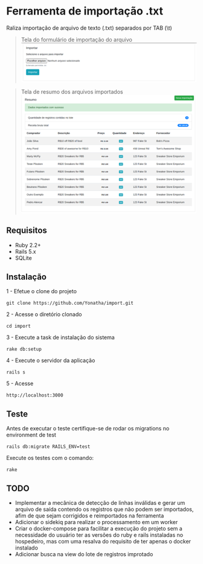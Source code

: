 # Ferramenta de importação .txt

Raliza importação de arquivo de texto (.txt) separados por TAB (\t)


> Tela do formulário de importação do arquivo
![alt text](tela1.png "Formulário de importação do arquivo")

> Tela de resumo dos arquivos importados
![alt text](tela2.png "Formulário de importação do arquivo")

## Requisitos

* Ruby 2.2+
* Rails 5.x
* SQLite

## Instalação

1 - Efetue o clone do projeto
```
git clone https://github.com/Yonatha/import.git
```

2 - Acesse o diretório clonado
```
cd import
```

3 - Execute a task de instalação do sistema
```
rake db:setup
```

4 - Execute o servidor da aplicação

```
rails s
```

5 - Acesse

```
http://localhost:3000
```

## Teste

Antes de executar o teste certifique-se de rodar os migrations no environment de test   
```
rails db:migrate RAILS_ENV=test
```

Execute os testes com o comando:
```
rake
```

## TODO
* Implementar a mecânica de detecção de linhas inválidas e gerar um arquivo de saída contendo os registros que não podem ser importados, afim de que sejam corrigidos e reimportados na ferramenta
* Adicionar o sidekiq para realizar o processamento em um worker 
* Criar o docker-compose para facilitar a execução do projeto sem a necessidade do usuário ter as versões do ruby e rails instaladas no hospedeiro, mas com uma resalva do requisito de ter apenas o docker instalado
* Adicionar busca na view do lote de registros improtado